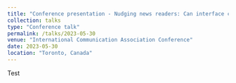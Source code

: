 ```yaml
---
title: "Conference presentation - Nudging news readers: Can interface cues facilitate the consumption of current-affairs news?"
collection: talks
type: "Conference talk"
permalink: /talks/2023-05-30
venue: "International Communication Association Conference"
date: 2023-05-30
location: "Toronto, Canada"
---
```


Test